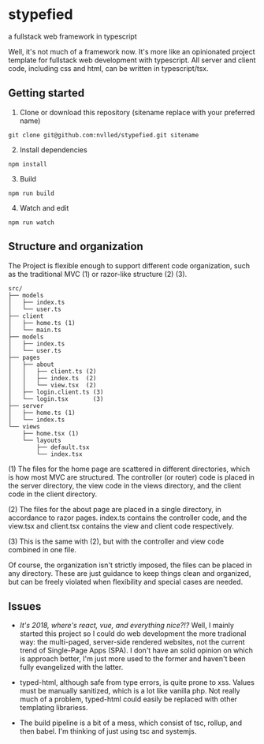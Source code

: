 # stypefied
a fullstack web framework in typescript

Well, it's not much of a framework now. It's more like an opinionated project template for fullstack web development with typescript. All server and client code, including css and html, can be written in typescript/tsx.

## Getting started
1. Clone or download this repository (sitename replace with your preferred name)
```
git clone git@github.com:nvlled/stypefied.git sitename
```
2. Install dependencies
```
npm install
```
3. Build
```
npm run build
```
4. Watch and edit
```
npm run watch
```

## Structure and organization
The Project is flexible enough to support different code organization, such as the traditional MVC (1) or razor-like structure (2) (3).
```
src/
├── models
│   ├── index.ts
│   └── user.ts
├── client
│   ├── home.ts (1)
│   └── main.ts
├── models
│   ├── index.ts
│   └── user.ts
├── pages
│   ├── about
│   │   ├── client.ts (2)
│   │   ├── index.ts  (2)
│   │   └── view.tsx  (2)
│   ├── login.client.ts (3)
│   └── login.tsx       (3)
├── server
│   ├── home.ts (1)
│   └── index.ts
└── views
    ├── home.tsx (1)
    └── layouts
        ├── default.tsx
        └── index.tsx

```

(1) The files for the home page are scattered in different directories, which is how most MVC are structured. The controller (or router) code is placed in the server directory, the view code in the views directory, and the client code in the client directory.

(2) The files for the about page are placed in a single directory, in accordance to razor pages. index.ts contains the controller code, and the view.tsx and client.tsx contains the view and client code respectively.

(3) This is the same with (2), but with the controller and view code combined in one file.

Of course, the organization isn't strictly imposed, the files can be placed in any directory. These are just guidance to keep things clean and organized, but can be freely violated when flexibility and special cases are needed.

## Issues
- _It's 2018, where's react, vue, and everything nice?!?_ Well, I mainly started this project so I could do web development the more tradional way: the multi-paged, server-side rendered websites, not the current trend of Single-Page Apps (SPA). I don't have an solid opinion on which is approach better, I'm just more used to the former and haven't been fully evangelized with the latter.

- typed-html, although safe from type errors, is quite prone to xss. Values must be manually sanitized, which is a lot like vanilla php. Not really much of a problem, typed-html could easily be replaced with other templating librariess.

- The build pipeline is a bit of a mess, which consist of tsc, rollup, and then babel. I'm thinking of just using tsc and systemjs.

